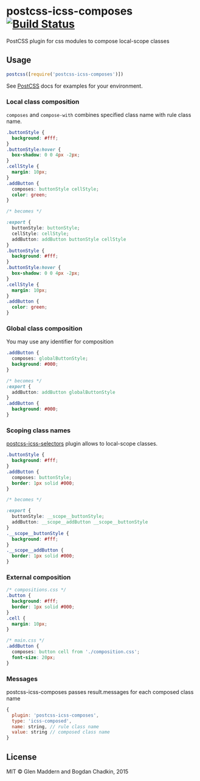 # postcss-icss-composes [![Build Status][travis-img]][travis]

[PostCSS]: https://github.com/postcss/postcss
[travis-img]: https://travis-ci.org/css-modules/postcss-icss-composes.svg
[travis]: https://travis-ci.org/css-modules/postcss-icss-composes

PostCSS plugin for css modules to compose local-scope classes

## Usage

```js
postcss([require('postcss-icss-composes')])
```

See [PostCSS] docs for examples for your environment.

### Local class composition

`composes` and `compose-with` combines specified class name with rule class name.

```css
.buttonStyle {
  background: #fff;
}
.buttonStyle:hover {
  box-shadow: 0 0 4px -2px;
}
.cellStyle {
  margin: 10px;
}
.addButton {
  composes: buttonStyle cellStyle;
  color: green;
}

/* becomes */

:export {
  buttonStyle: buttonStyle;
  cellStyle: cellStyle;
  addButton: addButton buttonStyle cellStyle
}
.buttonStyle {
  background: #fff;
}
.buttonStyle:hover {
  box-shadow: 0 0 4px -2px;
}
.cellStyle {
  margin: 10px;
}
.addButton {
  color: green;
}
```

### Global class composition

You may use any identifier for composition

```css
.addButton {
  composes: globalButtonStyle;
  background: #000;
}

/* becomes */
:export {
  addButton: addButton globalButtonStyle
}
.addButton {
  background: #000;
}
```

### Scoping class names

[postcss-icss-selectors](https://github.com/css-modules/postcss-icss-selectors) plugin allows to local-scope classes.

```css
.buttonStyle {
  background: #fff;
}
.addButton {
  composes: buttonStyle;
  border: 1px solid #000;
}

/* becomes */

:export {
  buttonStyle: __scope__buttonStyle;
  addButton: __scope__addButton __scope__buttonStyle
}
.__scope__buttonStyle {
  background: #fff;
}
.__scope__addButton {
  border: 1px solid #000;
}
```

### External composition

```css
/* compositions.css */
.button {
  background: #fff;
  border: 1px solid #000;
}
.cell {
  margin: 10px;
}

/* main.css */
.addButton {
  composes: button cell from './composition.css';
  font-size: 20px;
}
```

### Messages

postcss-icss-composes passes result.messages for each composed class name

```js
{
  plugin: 'postcss-icss-composes',
  type: 'icss-composed',
  name: string, // rule class name
  value: string // composed class name
}
```

## License

MIT © Glen Maddern and Bogdan Chadkin, 2015

